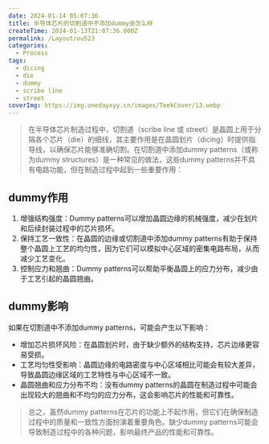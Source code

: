 ```yaml
---
date: 2024-01-14 05:07:36
title: 半导体芯片的切割道中不添加dummy会怎么样
createTime: 2024-01-13T21:07:36.000Z
permalink: /Layout/ou523
categories:
  - Process
tags:
  - dicing
  - die
  - dummy
  - scribe line
  - street
coverImg: https://img.onedayxyy.cn/images/TeekCover/13.webp
---
```


>在半导体芯片制造过程中，切割道（scribe line 或 street）是晶圆上用于分隔各个芯片（die）的细线，其主要作用是在晶圆划片（dicing）时提供指导线，以确保芯片能够准确切割。在切割道中添加dummy patterns（或称为dummy structures）是一种常见的做法，这些dummy patterns并不具有电路功能，但在制造过程中起到一些重要作用：

## dummy作用
  1. 增强结构强度：Dummy patterns可以增加晶圆边缘的机械强度，减少在划片和后续封装过程中的芯片损坏。
  2. 保持工艺一致性：在晶圆的边缘或切割道中添加dummy patterns有助于保持整个晶圆上工艺的均匀性，因为它们可以模拟中心区域的密集电路布局，从而减少工艺变化。
  3. 控制应力和翘曲：Dummy patterns可以帮助平衡晶圆上的应力分布，减少由于工艺引起的晶圆翘曲。


## dummy影响
如果在切割道中不添加dummy patterns，可能会产生以下影响：

  * 增加芯片损坏风险：在晶圆划片时，由于缺少额外的结构支持，芯片边缘更容易受损。
  * 工艺均匀性受影响：晶圆边缘的电路密度与中心区域相比可能会有较大差异，导致晶圆边缘区域的工艺特性与中心区域不一致。
  * 晶圆翘曲和应力分布不均：没有dummy patterns的晶圆在制造过程中可能会出现较大的翘曲和不均匀的应力分布，这会影响芯片的性能和可靠性。



>总之，虽然dummy patterns在芯片的功能上不起作用，但它们在确保制造过程中的质量和一致性方面扮演着重要角色。缺少dummy patterns可能会导致制造过程中的各种问题，影响最终产品的性能和可靠性。
